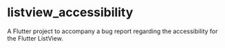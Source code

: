 # listview_accessibility

A Flutter project to accompany a bug report regarding the accessibility for the Flutter ListView.